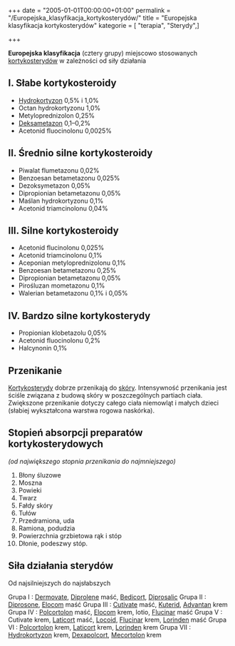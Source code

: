 +++
date = "2005-01-01T00:00:00+01:00"
permalink = "/Europejska_klasyfikacja_kortykosterydów/"
title = "Europejska klasyfikacja kortykosterydów"
kategorie = [ "terapia", "Sterydy",]

+++

**Europejska klasyfikacja** (cztery grupy) miejscowo stosowanych [kortykosterydów](/atopedia/Kortykosterydy "wikilink") w zależności od siły działania

I. Słabe kortykosteroidy
------------------------

-   [Hydrokortyzon](/atopedia/Hydrokortyzon "wikilink") 0,5% i 1,0%
-   Octan hydrokortyzonu 1,0%
-   Metyloprednizolon 0,25%
-   [Deksametazon](/atopedia/Dexametazon "wikilink") 0,1–0,2%
-   Acetonid fluocinolonu 0,0025%

II. Średnio silne kortykosteroidy
---------------------------------

-   Piwalat flumetazonu 0,02%
-   Benzoesan betametazonu 0,025%
-   Dezoksymetazon 0,05%
-   Dipropionian betametazonu 0,05%
-   Maślan hydrokortyzonu 0,1%
-   Acetonid triamcinolonu 0,04%

III. Silne kortykosteroidy
--------------------------

-   Acetonid flucinolonu 0,025%
-   Acetonid triamcinolonu 0,1%
-   Aceponian metyloprednizolonu 0,1%
-   Benzoesan betametazonu 0,25%
-   Dipropionian betametazonu 0,05%
-   Pirośluzan mometazonu 0,1%
-   Walerian betametazonu 0,1% i 0,05%

IV. Bardzo silne kortykosterydy
-------------------------------

-   Propionian klobetazolu 0,05%
-   Acetonid fluocinolonu 0,2%
-   Halcynonin 0,1%

Przenikanie
-----------

[Kortykosterydy](/atopedia/Kortykosterydy "wikilink") dobrze przenikają do [skóry](/atopedia/skóra "wikilink"). Intensywność przenikania jest ściśle związana z budową skóry w poszczególnych partiach ciała. Zwiększone przenikanie dotyczy całego ciała niemowląt i małych dzieci (słabiej wykształcona warstwa rogowa naskórka).

Stopień absorpcji preparatów kortykosterydowych
-----------------------------------------------

*(od największego stopnia przenikania do najmniejszego)*

1.  Błony śluzowe
2.  Moszna
3.  Powieki
4.  Twarz
5.  Fałdy skóry
6.  Tułów
7.  Przedramiona, uda
8.  Ramiona, podudzia
9.  Powierzchnia grzbietowa rąk i stóp
10. Dłonie, podeszwy stóp.



Siła działania sterydów
-----------------------

Od najsilniejszych do najsłabszych

Grupa I : [Dermovate](/atopedia/Dermovate "wikilink"), [Diprolene](/atopedia/Diprolene "wikilink") maść, [Bedicort](/atopedia/Bedicort "wikilink"), [Diprosalic](/atopedia/Diprosalic "wikilink")
Grupa II : [Diprosone](/atopedia/Diprosone "wikilink"), [Elocom](/atopedia/Elocom "wikilink") maść
Grupa III : [Cutivate](/atopedia/Cutivate "wikilink") maść, [Kuterid](/atopedia/Kuterid "wikilink"), [Advantan](/atopedia/Advantan "wikilink") krem
Grupa IV : [Polcortolon](/atopedia/Polcortolon "wikilink") maść, [Elocom](/atopedia/Elocom "wikilink") krem, lotio, [Flucinar](/atopedia/Flucinar "wikilink") maść
Grupa V : Cutivate krem, [Laticort](/atopedia/Laticort "wikilink") maść, [Locoid](/atopedia/Locoid "wikilink"), [Flucinar](/atopedia/Flucinar "wikilink") krem, [Lorinden](/atopedia/Lorinden "wikilink") maść
Grupa VI : [Polcortolon](/atopedia/Polcortolon "wikilink") krem, [Laticort](/atopedia/Laticort "wikilink") krem, [Lorinden](/atopedia/Lorinden "wikilink") krem
Grupa VII : [Hydrokortyzon](/atopedia/Hydrokortyzon "wikilink") krem, [Dexapolcort](/atopedia/Dexapolcort "wikilink"), [Mecortolon](/atopedia/Mecortolon "wikilink") krem
